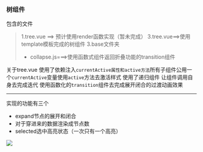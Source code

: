 ### 树组件

包含的文件

> 1.tree.vue ==> 预计使用render函数实现（暂未完成）
> 3.tree.vue==>使用template模板完成的树组件
> 3.base文件夹 
> - collapse.js===>使用函数式组件返回折叠功能的transition组件


关于tree.vue
使用了依赖注入`currentActive属性和active方法`所有子组件公用一个`currentActive`变量使用`active`方法去激活样式
使用了递归组件 让组件调用自身去完成迭代
使用函数化的`transition`组件去完成展开闭合的过渡动画效果 

---

实现的功能有三个

* expand节点的展开和闭合
* 对于穿进来的数据渲染成节点数
* selected选中高亮状态（一次只有一个高亮）


![](https://panali.oss-cn-hangzhou.aliyuncs.com/github%E4%BB%93%E5%BA%93/MyComponent/Tree%E7%BB%84%E4%BB%B6/tree.gif)